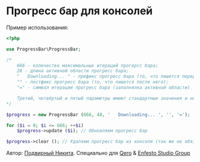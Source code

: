 # Прогресс бар для консолей

Пример использования:

```php
<?php

use ProgressBar\ProgressBar;

/*
    666 - количество максимальных итераций прогерсс бара;
    28 - длина активной области прогресс бара;
    "   Downloading... " - префикс прогресс бара (то, что пишется перед ним);
    "" - постфикс прогресс бара (то, что пишется после него);
    "=" - символ итерации прогресс бара (заполнялка активной области)

    Третий, четвёртый и пятый параметры имеют стандартные значения и не является обязательными*
*/

$progress = new ProgressBar (666, 48, '   Downloading... ', '', '=');

for ($i = 0; $i <= 666; ++$i)
    $progress->update ($i); // Обновляем прогресс бар

$progress->clear (); // Удаляем прогресс бар из консоли (так же не обязательно)
```

Автор: [Подвирный Никита](https://vk.com/technomindlp). Специально для [Qero](https://github.com/KRypt0nn/Qero) & [Enfesto Studio Group](http://vk.com/hphp_convertation)